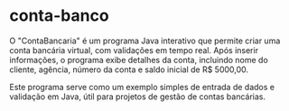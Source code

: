# conta-banco
O "ContaBancaria" é um programa Java interativo que permite criar uma conta bancária virtual, com validações em tempo real. Após inserir informações, o programa exibe detalhes da conta, incluindo nome do cliente, agência, número da conta e saldo inicial de R$ 5000,00.

Este programa serve como um exemplo simples de entrada de dados e validação em Java, útil para projetos de gestão de contas bancárias.
